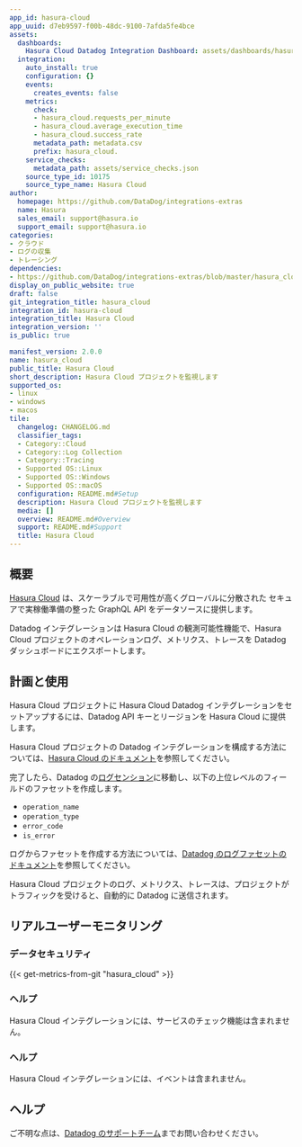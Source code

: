 ```yaml
---
app_id: hasura-cloud
app_uuid: d7eb9597-f00b-48dc-9100-7afda5fe4bce
assets:
  dashboards:
    Hasura Cloud Datadog Integration Dashboard: assets/dashboards/hasura_cloud.json
  integration:
    auto_install: true
    configuration: {}
    events:
      creates_events: false
    metrics:
      check:
      - hasura_cloud.requests_per_minute
      - hasura_cloud.average_execution_time
      - hasura_cloud.success_rate
      metadata_path: metadata.csv
      prefix: hasura_cloud.
    service_checks:
      metadata_path: assets/service_checks.json
    source_type_id: 10175
    source_type_name: Hasura Cloud
author:
  homepage: https://github.com/DataDog/integrations-extras
  name: Hasura
  sales_email: support@hasura.io
  support_email: support@hasura.io
categories:
- クラウド
- ログの収集
- トレーシング
dependencies:
- https://github.com/DataDog/integrations-extras/blob/master/hasura_cloud/README.md
display_on_public_website: true
draft: false
git_integration_title: hasura_cloud
integration_id: hasura-cloud
integration_title: Hasura Cloud
integration_version: ''
is_public: true

manifest_version: 2.0.0
name: hasura_cloud
public_title: Hasura Cloud
short_description: Hasura Cloud プロジェクトを監視します
supported_os:
- linux
- windows
- macos
tile:
  changelog: CHANGELOG.md
  classifier_tags:
  - Category::Cloud
  - Category::Log Collection
  - Category::Tracing
  - Supported OS::Linux
  - Supported OS::Windows
  - Supported OS::macOS
  configuration: README.md#Setup
  description: Hasura Cloud プロジェクトを監視します
  media: []
  overview: README.md#Overview
  support: README.md#Support
  title: Hasura Cloud
---
```


<!--  SOURCED FROM https://github.com/DataDog/integrations-extras -->


## 概要

[Hasura Cloud][1] は、スケーラブルで可用性が高くグローバルに分散された
セキュアで実稼働準備の整った GraphQL API をデータソースに提供します。

Datadog インテグレーションは Hasura Cloud の観測可能性機能で、Hasura Cloud プロジェクトのオペレーションログ、メトリクス、トレースを Datadog ダッシュボードにエクスポートします。

## 計画と使用

Hasura Cloud プロジェクトに Hasura Cloud Datadog インテグレーションをセットアップするには、Datadog API キーとリージョンを Hasura Cloud に提供します。

Hasura Cloud プロジェクトの Datadog インテグレーションを構成する方法については、[Hasura Cloud のドキュメント][2]を参照してください。

完了したら、Datadog の[ログセンション][3]に移動し、以下の上位レベルのフィールドのファセットを作成します。

* `operation_name`
* `operation_type`
* `error_code`
* `is_error`

ログからファセットを作成する方法については、[Datadog のログファセットのドキュメント][4]を参照してください。

Hasura Cloud プロジェクトのログ、メトリクス、トレースは、プロジェクトがトラフィックを受けると、自動的に Datadog に送信されます。

## リアルユーザーモニタリング

### データセキュリティ
{{< get-metrics-from-git "hasura_cloud" >}}


### ヘルプ

Hasura Cloud インテグレーションには、サービスのチェック機能は含まれません。

### ヘルプ

Hasura Cloud インテグレーションには、イベントは含まれません。

## ヘルプ

ご不明な点は、[Datadog のサポートチーム][5]までお問い合わせください。

[1]: https://hasura.io/cloud/
[2]: https://hasura.io/docs/latest/observability/integrations/datadog/
[3]: http://app.datadoghq.com/logs
[4]: https://docs.datadoghq.com/ja/logs/explorer/facets/#create-facets
[5]: https://docs.datadoghq.com/ja/help/

